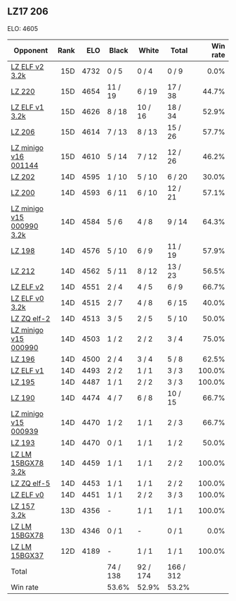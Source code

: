 ## LZ17 206 ##

ELO: 4605

Opponent | Rank | ELO | Black | White | Total | Win rate
---------|-----:|----:|-------|-------|-------|-------:
[LZ ELF v2 3.2k](LZ%20ELF%20v2%203.2k.md) | 15D | 4732 | 0 / 5 | 0 / 4 | 0 / 9 | 0.0%
[LZ 220](LZ%20220.md) | 15D | 4654 | 11 / 19 | 6 / 19 | 17 / 38 | 44.7%
[LZ ELF v1 3.2k](LZ%20ELF%20v1%203.2k.md) | 15D | 4626 | 8 / 18 | 10 / 16 | 18 / 34 | 52.9%
[LZ 206](LZ%20206.md) | 15D | 4614 | 7 / 13 | 8 / 13 | 15 / 26 | 57.7%
[LZ minigo v16 001144](LZ%20minigo%20v16%20001144.md) | 15D | 4610 | 5 / 14 | 7 / 12 | 12 / 26 | 46.2%
[LZ 202](LZ%20202.md) | 14D | 4595 | 1 / 10 | 5 / 10 | 6 / 20 | 30.0%
[LZ 200](LZ%20200.md) | 14D | 4593 | 6 / 11 | 6 / 10 | 12 / 21 | 57.1%
[LZ minigo v15 000990 3.2k](LZ%20minigo%20v15%20000990%203.2k.md) | 14D | 4584 | 5 / 6 | 4 / 8 | 9 / 14 | 64.3%
[LZ 198](LZ%20198.md) | 14D | 4576 | 5 / 10 | 6 / 9 | 11 / 19 | 57.9%
[LZ 212](LZ%20212.md) | 14D | 4562 | 5 / 11 | 8 / 12 | 13 / 23 | 56.5%
[LZ ELF v2](LZ%20ELF%20v2.md) | 14D | 4551 | 2 / 4 | 4 / 5 | 6 / 9 | 66.7%
[LZ ELF v0 3.2k](LZ%20ELF%20v0%203.2k.md) | 14D | 4515 | 2 / 7 | 4 / 8 | 6 / 15 | 40.0%
[LZ ZQ elf-2](LZ%20ZQ%20elf-2.md) | 14D | 4513 | 3 / 5 | 2 / 5 | 5 / 10 | 50.0%
[LZ minigo v15 000990](LZ%20minigo%20v15%20000990.md) | 14D | 4503 | 1 / 2 | 2 / 2 | 3 / 4 | 75.0%
[LZ 196](LZ%20196.md) | 14D | 4500 | 2 / 4 | 3 / 4 | 5 / 8 | 62.5%
[LZ ELF v1](LZ%20ELF%20v1.md) | 14D | 4493 | 2 / 2 | 1 / 1 | 3 / 3 | 100.0%
[LZ 195](LZ%20195.md) | 14D | 4487 | 1 / 1 | 2 / 2 | 3 / 3 | 100.0%
[LZ 190](LZ%20190.md) | 14D | 4474 | 4 / 7 | 6 / 8 | 10 / 15 | 66.7%
[LZ minigo v15 000939](LZ%20minigo%20v15%20000939.md) | 14D | 4470 | 1 / 2 | 1 / 1 | 2 / 3 | 66.7%
[LZ 193](LZ%20193.md) | 14D | 4470 | 0 / 1 | 1 / 1 | 1 / 2 | 50.0%
[LZ LM 15BGX78 3.2k](LZ%20LM%2015BGX78%203.2k.md) | 14D | 4459 | 1 / 1 | 1 / 1 | 2 / 2 | 100.0%
[LZ ZQ elf-5](LZ%20ZQ%20elf-5.md) | 14D | 4453 | 1 / 1 | 1 / 1 | 2 / 2 | 100.0%
[LZ ELF v0](LZ%20ELF%20v0.md) | 14D | 4451 | 1 / 1 | 2 / 2 | 3 / 3 | 100.0%
[LZ 157 3.2k](LZ%20157%203.2k.md) | 13D | 4356 | - | 1 / 1 | 1 / 1 | 100.0%
[LZ LM 15BGX78](LZ%20LM%2015BGX78.md) | 13D | 4346 | 0 / 1 | - | 0 / 1 | 0.0%
[LZ LM 15BGX37](LZ%20LM%2015BGX37.md) | 12D | 4189 | - | 1 / 1 | 1 / 1 | 100.0%
Total | | | 74 / 138 | 92 / 174 | 166 / 312 | 
Win rate| | | 53.6% | 52.9% | 53.2% | 
